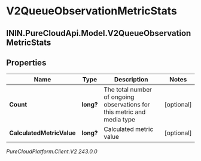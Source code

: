 # V2QueueObservationMetricStats

## ININ.PureCloudApi.Model.V2QueueObservationMetricStats

## Properties

|Name | Type | Description | Notes|
|------------ | ------------- | ------------- | -------------|
| **Count** | **long?** | The total number of ongoing observations for this metric and media type | [optional] |
| **CalculatedMetricValue** | **long?** | Calculated metric value | [optional] |



_PureCloudPlatform.Client.V2 243.0.0_
